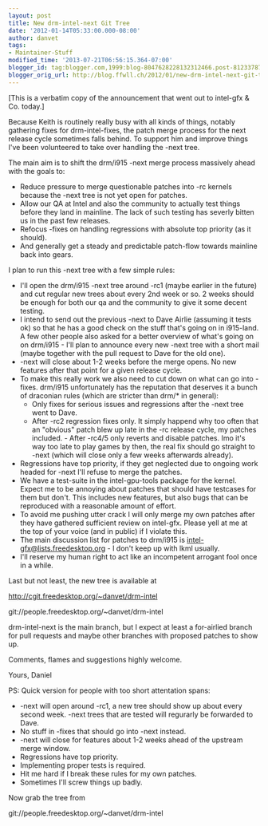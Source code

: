 ```yaml
---
layout: post
title: New drm-intel-next Git Tree
date: '2012-01-14T05:33:00.000-08:00'
author: danvet
tags:
- Maintainer-Stuff
modified_time: '2013-07-21T06:56:15.364-07:00'
blogger_id: tag:blogger.com,1999:blog-8047628228132312466.post-8123378769638523809
blogger_orig_url: http://blog.ffwll.ch/2012/01/new-drm-intel-next-git-tree.html
---
```


[This is a verbatim copy of the announcement that went out to intel-gfx &amp;
Co. today.]

Because Keith is routinely really busy with all kinds of things, notably
gathering fixes for drm-intel-fixes, the patch merge process for the next
release cycle sometimes falls behind. To support him and improve things I've
been volunteered to take over handling the -next tree.

<!--more-->

The main aim is to shift the drm/i915 -next merge process massively ahead with the goals to:

<ul><li>Reduce pressure to merge questionable patches into -rc kernels because the -next tree is not yet open for patches.</li><li>Allow our QA at Intel and also the community to actually test things before  they land in mainline. The lack of such testing has severly bitten us in the  past few releases.</li><li>Refocus -fixes on handling regressions with absolute top priority (as it  should).</li><li>And generally get a steady and predictable patch-flow towards mainline back  into gears.

</li></ul>

I plan to run this -next tree with a few simple rules:

<ul><li>I'll open the drm/i915 -next tree around -rc1 (maybe earlier in the future)  and cut regular new trees about every 2nd week or so. 2 weeks should be enough  for both our qa and the community to give it some decent testing.</li><li>I intend to send out the previous -next to Dave Airlie (assuming it tests ok)  so that he has a good check on the stuff that's going on in i915-land. A few  other people also asked for a better overview of what's going on on drm/i915 -  I'll plan to announce every new -next tree with a short mail (maybe together  with the pull request to Dave for the old one).</li><li>-next will close about 1-2 weeks before the merge opens. No new features after  that point for a given release cycle.</li><li>To make this really work we also need to cut down on what can go into -fixes.  drm/i915 unfortunately has the reputation that deserves it a bunch of  draconian rules (which are stricter than drm/* in general):<ul><li>  Only fixes for serious issues and regressions after the -next tree went to    Dave.</li><li>After -rc2 regression fixes only. It simply happend why too often that an    "obvious" patch blew up late in the -rc release cycle, my patches included.  - After -rc4/5 only reverts and disable patches. Imo it's way too late to play    games by then, the real fix should go straight to -next (which will close    only a few weeks afterwards already).</li></ul></li><li>Regressions have top priority, if they get neglected due to ongoing work  headed for -next I'll refuse to merge the patches.

</li><li>We have a test-suite in the intel-gpu-tools package for the kernel. Expect me  to be annoying about patches that should have testcases for them but don't.  This includes new features, but also bugs that can be reproduced with a  reasonable amount of effort.</li><li>To avoid me pushing utter crack I will only merge my own patches after they  have gathered sufficient review on intel-gfx. Please yell at me at the top of  your voice (and in public) if I violate this.</li><li>The main discussion list for patches to drm/i915 is  <a href="mailto:intel-gfx@lists.freedesktop.org">intel-gfx@lists.freedesktop.org</a> - I don't keep up with lkml usually.</li><li>I'll reserve my human right to act like an incompetent arrogant fool once in a  while.</li></ul>

Last but not least, the new tree is available at



<a href="http://cgit.freedesktop.org/%7Edanvet/drm-intel">http://cgit.freedesktop.org/~danvet/drm-intel</a>

git://people.freedesktop.org/~danvet/drm-intel



drm-intel-next is the main branch, but I expect at least a for-airlied branch for pull requests and maybe other branches with proposed patches to show up.



Comments, flames and suggestions highly welcome.



Yours, Daniel



PS: Quick version for people with too short attentation spans:



<ul><li>-next will open around -rc1, a new tree should show up about every second  week. -next trees that are tested will regurarly be forwarded to Dave.</li><li>No stuff in -fixes that should go into -next instead.</li><li>-next will close for features about 1-2 weeks ahead of the upstream merge window.</li><li>Regressions have top priority.</li><li>Implementing proper tests is required.</li><li>Hit me hard if I break these rules for my own patches.</li><li>Sometimes I'll screw things up badly.

</li></ul>Now grab the tree from



git://people.freedesktop.org/~danvet/drm-intel
